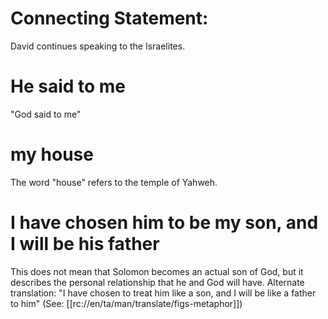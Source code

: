 # Connecting Statement:

David continues speaking to the Israelites.

# He said to me

"God said to me"

# my house

The word "house" refers to the temple of Yahweh.

# I have chosen him to be my son, and I will be his father

This does not mean that Solomon becomes an actual son of God, but it describes the personal relationship that he and God will have. Alternate translation: "I have chosen to treat him like a son, and I will be like a father to him" (See: [[rc://en/ta/man/translate/figs-metaphor]])

